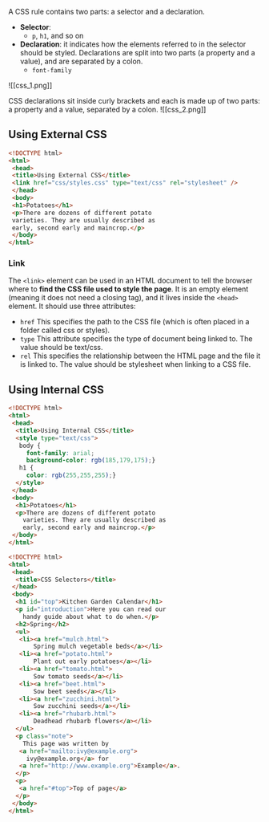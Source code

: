 A CSS rule contains two parts: a selector and a declaration.
- **Selector**: 
	- `p`, `h1`, and so on
- **Declaration**: it indicates how the elements referred to in the selector should be styled. Declarations are split into two parts (a property and a value), and are separated by a colon. 
	- `font-family`

![[css_1.png]]

CSS declarations sit inside curly brackets and each is made up of two parts: a property and a value, separated by a colon.
![[css_2.png]]


## Using External CSS

```html
<!DOCTYPE html>
<html>
 <head>
 <title>Using External CSS</title>
 <link href="css/styles.css" type="text/css" rel="stylesheet" />
 </head>
 <body>
 <h1>Potatoes</h1>
 <p>There are dozens of different potato 
 varieties. They are usually described as 
 early, second early and maincrop.</p>
 </body>
</html>
```

### Link
The `<link>` element can be used in an HTML document to tell the browser where to **find the CSS file used to style the page**. It is an empty element (meaning it does not need a closing tag), and it lives inside the `<head>` element. It should use three attributes:

- `href` This specifies the path to the CSS file (which is often placed in a folder called css or styles).
- `type` This attribute specifies the type of document being linked to. The value should be text/css.
- `rel` This specifies the relationship between the HTML page and the file it is linked to. The value should be stylesheet when linking to a CSS file.

## Using Internal CSS

```html
<!DOCTYPE html>
<html>
 <head>
  <title>Using Internal CSS</title>
  <style type="text/css">
   body {
     font-family: arial;
     background-color: rgb(185,179,175);}
   h1 {
     color: rgb(255,255,255);}
  </style>
 </head>
 <body>
  <h1>Potatoes</h1>
  <p>There are dozens of different potato 
    varieties. They are usually described as 
    early, second early and maincrop.</p>
 </body>
</html>
```



```html
<!DOCTYPE html>
<html>
 <head>
  <title>CSS Selectors</title>
 </head>
 <body>
  <h1 id="top">Kitchen Garden Calendar</h1>
  <p id="introduction">Here you can read our 
    handy guide about what to do when.</p>
  <h2>Spring</h2>
  <ul>
   <li><a href="mulch.html">
       Spring mulch vegetable beds</a></li>
   <li><a href="potato.html">
       Plant out early potatoes</a></li>
   <li><a href="tomato.html">
       Sow tomato seeds</a></li>
   <li><a href="beet.html">
       Sow beet seeds</a></li>
   <li><a href="zucchini.html">
       Sow zucchini seeds</a></li>
   <li><a href="rhubarb.html">
       Deadhead rhubarb flowers</a></li>
  </ul>
  <p class="note">
    This page was written by 
   <a href="mailto:ivy@example.org">
     ivy@example.org</a> for 
   <a href="http://www.example.org">Example</a>.
  </p>
  <p>
   <a href="#top">Top of page</a>
  </p>
 </body>
</html>
```




